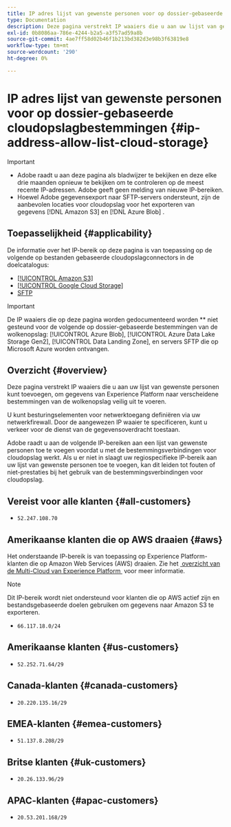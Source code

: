 ```yaml
---
title: IP adres lijst van gewenste personen voor op dossier-gebaseerde cloudopslagbestemmingen
type: Documentation
description: Deze pagina verstrekt IP waaiers die u aan uw lijst van gewenste personen kunt toevoegen, om gegevens van Experience Platform naar de bestemmingen van de wolkenopslag veilig uit te voeren.
exl-id: 0b8086aa-786e-4244-b2a5-a3f57ad59a8b
source-git-commit: 4ae7ff58d02b46f1b213bd382d3e98b3f63819e8
workflow-type: tm+mt
source-wordcount: '290'
ht-degree: 0%

---
```


# IP adres lijst van gewenste personen voor op dossier-gebaseerde cloudopslagbestemmingen {#ip-address-allow-list-cloud-storage}

>[!IMPORTANT]
>
> * Adobe raadt u aan deze pagina als bladwijzer te bekijken en deze elke drie maanden opnieuw te bekijken om te controleren op de meest recente IP-adressen. Adobe geeft geen melding van nieuwe IP-bereiken.
> * Hoewel Adobe gegevensexport naar SFTP-servers ondersteunt, zijn de aanbevolen locaties voor cloudopslag voor het exporteren van gegevens [!DNL Amazon S3] en [!DNL Azure Blob] .

## Toepasselijkheid {#applicability}

De informatie over het IP-bereik op deze pagina is van toepassing op de volgende op bestanden gebaseerde cloudopslagconnectors in de doelcatalogus:

* [[!UICONTROL Amazon S3]](./amazon-s3.md)
* [[!UICONTROL Google Cloud Storage]](google-cloud-storage.md)
* [SFTP](./sftp.md)

>[!IMPORTANT]
>
>De IP waaiers die op deze pagina worden gedocumenteerd worden ** niet gesteund voor de volgende op dossier-gebaseerde bestemmingen van de wolkenopslag: [!UICONTROL Azure Blob], [!UICONTROL Azure Data Lake Storage Gen2], [!UICONTROL Data Landing Zone], en servers SFTP die op Microsoft Azure worden ontvangen.

## Overzicht {#overview}

Deze pagina verstrekt IP waaiers die u aan uw lijst van gewenste personen kunt toevoegen, om gegevens van Experience Platform naar verscheidene bestemmingen van de wolkenopslag veilig uit te voeren.

U kunt besturingselementen voor netwerktoegang definiëren via uw netwerkfirewall. Door de aangewezen IP waaier te specificeren, kunt u verkeer voor de dienst van de gegevensoverdracht toestaan.

Adobe raadt u aan de volgende IP-bereiken aan een lijst van gewenste personen toe te voegen voordat u met de bestemmingsverbindingen voor cloudopslag werkt. Als u er niet in slaagt uw regiospecifieke IP-bereik aan uw lijst van gewenste personen toe te voegen, kan dit leiden tot fouten of niet-prestaties bij het gebruik van de bestemmingsverbindingen voor cloudopslag.

## Vereist voor alle klanten {#all-customers}

* `52.247.108.70`

## Amerikaanse klanten die op AWS draaien {#aws}

Het onderstaande IP-bereik is van toepassing op Experience Platform-klanten die op Amazon Web Services (AWS) draaien. Zie het [&#x200B; overzicht van de Multi-Cloud van Experience Platform &#x200B;](../../../landing/multi-cloud.md) voor meer informatie.

>[!NOTE]
>
>Dit IP-bereik wordt niet ondersteund voor klanten die op AWS actief zijn en bestandsgebaseerde doelen gebruiken om gegevens naar Amazon S3 te exporteren.

* `66.117.18.0/24`

## Amerikaanse klanten {#us-customers}

* `52.252.71.64/29`

## Canada-klanten {#canada-customers}

* `20.220.135.16/29`

## EMEA-klanten {#emea-customers}

* `51.137.8.208/29`

## Britse klanten {#uk-customers}

* `20.26.133.96/29`

## APAC-klanten {#apac-customers}

* `20.53.201.168/29`
